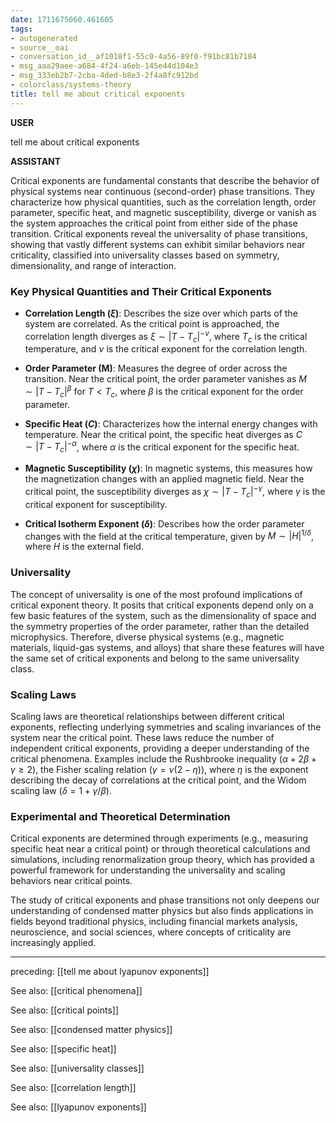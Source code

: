```yaml
---
date: 1711675060.461605
tags:
- autogenerated
- source__oai
- conversation_id__af1018f1-55c0-4a56-89f0-f91bc81b7184
- msg_aaa29aee-a684-4f24-a6eb-145e44d104e3
- msg_333eb2b7-2cba-4ded-b8e3-2f4a8fc912bd
- colorclass/systems-theory
title: tell me about critical exponents
---
```


**USER**

tell me about critical exponents


**ASSISTANT**

Critical exponents are fundamental constants that describe the behavior of physical systems near continuous (second-order) phase transitions. They characterize how physical quantities, such as the correlation length, order parameter, specific heat, and magnetic susceptibility, diverge or vanish as the system approaches the critical point from either side of the phase transition. Critical exponents reveal the universality of phase transitions, showing that vastly different systems can exhibit similar behaviors near criticality, classified into universality classes based on symmetry, dimensionality, and range of interaction.

### Key Physical Quantities and Their Critical Exponents

- **Correlation Length ($\xi$)**: Describes the size over which parts of the system are correlated. As the critical point is approached, the correlation length diverges as $\xi \sim |T - T_c|^{-\nu}$, where $T_c$ is the critical temperature, and $\nu$ is the critical exponent for the correlation length.

- **Order Parameter (M)**: Measures the degree of order across the transition. Near the critical point, the order parameter vanishes as $M \sim |T - T_c|^{\beta}$ for $T < T_c$, where $\beta$ is the critical exponent for the order parameter.

- **Specific Heat ($C$)**: Characterizes how the internal energy changes with temperature. Near the critical point, the specific heat diverges as $C \sim |T - T_c|^{-\alpha}$, where $\alpha$ is the critical exponent for the specific heat.

- **Magnetic Susceptibility ($\chi$)**: In magnetic systems, this measures how the magnetization changes with an applied magnetic field. Near the critical point, the susceptibility diverges as $\chi \sim |T - T_c|^{-\gamma}$, where $\gamma$ is the critical exponent for susceptibility.

- **Critical Isotherm Exponent ($\delta$)**: Describes how the order parameter changes with the field at the critical temperature, given by $M \sim |H|^{1/\delta}$, where $H$ is the external field.

### Universality

The concept of universality is one of the most profound implications of critical exponent theory. It posits that critical exponents depend only on a few basic features of the system, such as the dimensionality of space and the symmetry properties of the order parameter, rather than the detailed microphysics. Therefore, diverse physical systems (e.g., magnetic materials, liquid-gas systems, and alloys) that share these features will have the same set of critical exponents and belong to the same universality class.

### Scaling Laws

Scaling laws are theoretical relationships between different critical exponents, reflecting underlying symmetries and scaling invariances of the system near the critical point. These laws reduce the number of independent critical exponents, providing a deeper understanding of the critical phenomena. Examples include the Rushbrooke inequality ($\alpha + 2\beta + \gamma \geq 2$), the Fisher scaling relation ($\gamma = \nu(2-\eta)$), where $\eta$ is the exponent describing the decay of correlations at the critical point, and the Widom scaling law ($\delta = 1 + \gamma/\beta$).

### Experimental and Theoretical Determination

Critical exponents are determined through experiments (e.g., measuring specific heat near a critical point) or through theoretical calculations and simulations, including renormalization group theory, which has provided a powerful framework for understanding the universality and scaling behaviors near critical points.

The study of critical exponents and phase transitions not only deepens our understanding of condensed matter physics but also finds applications in fields beyond traditional physics, including financial markets analysis, neuroscience, and social sciences, where concepts of criticality are increasingly applied.


---

preceding: [[tell me about lyapunov exponents]]

See also: [[critical phenomena]]


See also: [[critical points]]


See also: [[condensed matter physics]]


See also: [[specific heat]]


See also: [[universality classes]]


See also: [[correlation length]]


See also: [[lyapunov exponents]]